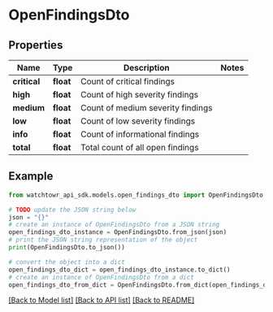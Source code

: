 # OpenFindingsDto


## Properties

Name | Type | Description | Notes
------------ | ------------- | ------------- | -------------
**critical** | **float** | Count of critical findings | 
**high** | **float** | Count of high severity findings | 
**medium** | **float** | Count of medium severity findings | 
**low** | **float** | Count of low severity findings | 
**info** | **float** | Count of informational findings | 
**total** | **float** | Total count of all open findings | 

## Example

```python
from watchtowr_api_sdk.models.open_findings_dto import OpenFindingsDto

# TODO update the JSON string below
json = "{}"
# create an instance of OpenFindingsDto from a JSON string
open_findings_dto_instance = OpenFindingsDto.from_json(json)
# print the JSON string representation of the object
print(OpenFindingsDto.to_json())

# convert the object into a dict
open_findings_dto_dict = open_findings_dto_instance.to_dict()
# create an instance of OpenFindingsDto from a dict
open_findings_dto_from_dict = OpenFindingsDto.from_dict(open_findings_dto_dict)
```
[[Back to Model list]](../README.md#documentation-for-models) [[Back to API list]](../README.md#documentation-for-api-endpoints) [[Back to README]](../README.md)


